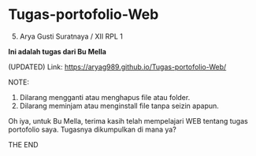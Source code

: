 # Tugas-portofolio-Web
05. Arya Gusti Suratnaya / XII RPL 1

**Ini adalah tugas dari Bu Mella**

(UPDATED) Link:
https://aryag989.github.io/Tugas-portofolio-Web/

NOTE:
1. Dilarang mengganti atau menghapus file atau folder.
2. Dilarang meminjam atau menginstall file tanpa seizin apapun.


Oh iya, untuk Bu Mella, terima kasih telah mempelajari WEB tentang tugas portofolio saya. Tugasnya dikumpulkan di mana ya?

THE END
